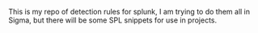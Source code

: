 This is my repo of detection rules for splunk, I am trying to do them all in Sigma, but there will be some SPL snippets for use in projects.

